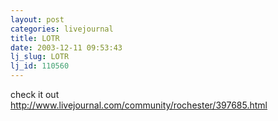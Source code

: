 ```yaml
---
layout: post
categories: livejournal
title: LOTR
date: 2003-12-11 09:53:43
lj_slug: LOTR
lj_id: 110560
---
```

check it out  
<http://www.livejournal.com/community/rochester/397685.html>
